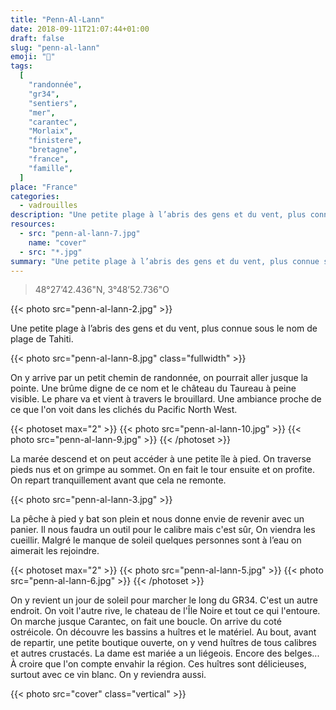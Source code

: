 ```yaml
---
title: "Penn-Al-Lann"
date: 2018-09-11T21:07:44+01:00
draft: false
slug: "penn-al-lann"
emoji: "🌊"
tags:
  [
    "randonnée",
    "gr34",
    "sentiers",
    "mer",
    "carantec",
    "Morlaix",
    "finistere",
    "bretagne",
    "france",
    "famille",
  ]
place: "France"
categories:
  - vadrouilles
description: "Une petite plage à l’abris des gens et du vent, plus connue sous le nom de plage de Tahiti."
resources:
  - src: "penn-al-lann-7.jpg"
    name: "cover"
  - src: "*.jpg"
summary: "Une petite plage à l’abris des gens et du vent, plus connue sous le nom de plage de Tahiti."
---
```


> 48°27’42.436"N, 3°48’52.736"O

{{< photo src="penn-al-lann-2.jpg" >}}

Une petite plage à l’abris des gens et du vent, plus connue sous le nom de plage de Tahiti.

{{< photo src="penn-al-lann-8.jpg" class="fullwidth" >}}

On y arrive par un petit chemin de randonnée, on pourrait aller jusque la pointe. Une brûme digne de ce nom et le château du Taureau à peine visible. Le phare va et vient à travers le brouillard. Une ambiance proche de ce que l'on voit dans les clichés du Pacific North West.

{{< photoset max="2" >}}
{{< photo src="penn-al-lann-10.jpg" >}}
{{< photo src="penn-al-lann-9.jpg" >}}
{{< /photoset >}}

La marée descend et on peut accéder à une petite île à pied. On traverse pieds nus et on grimpe au sommet. On en fait le tour ensuite et on profite. On repart tranquillement avant que cela ne remonte.

{{< photo src="penn-al-lann-3.jpg" >}}

La pêche à pied y bat son plein et nous donne envie de revenir avec un panier. Il nous faudra un outil pour le calibre mais c'est sûr, On viendra les cueillir. Malgré le manque de soleil quelques personnes sont à l’eau on aimerait les rejoindre.

{{< photoset max="2" >}}
{{< photo src="penn-al-lann-5.jpg" >}}
{{< photo src="penn-al-lann-6.jpg" >}}
{{< /photoset >}}

On y revient un jour de soleil pour marcher le long du GR34. C'est un autre endroit. On voit l'autre rive, le chateau de l'Île Noire et tout ce qui l'entoure.
On marche jusque Carantec, on fait une boucle. On arrive du coté ostréicole. On découvre les bassins a huîtres et le matériel. Au bout, avant de repartir, une petite boutique ouverte, on y vend huîtres de tous calibres et autres crustacés. La dame est mariée a un liégeois. Encore des belges... À croire que l'on compte envahir la région. Ces huîtres sont délicieuses, surtout avec ce vin blanc. On y reviendra aussi.

{{< photo src="cover" class="vertical" >}}
